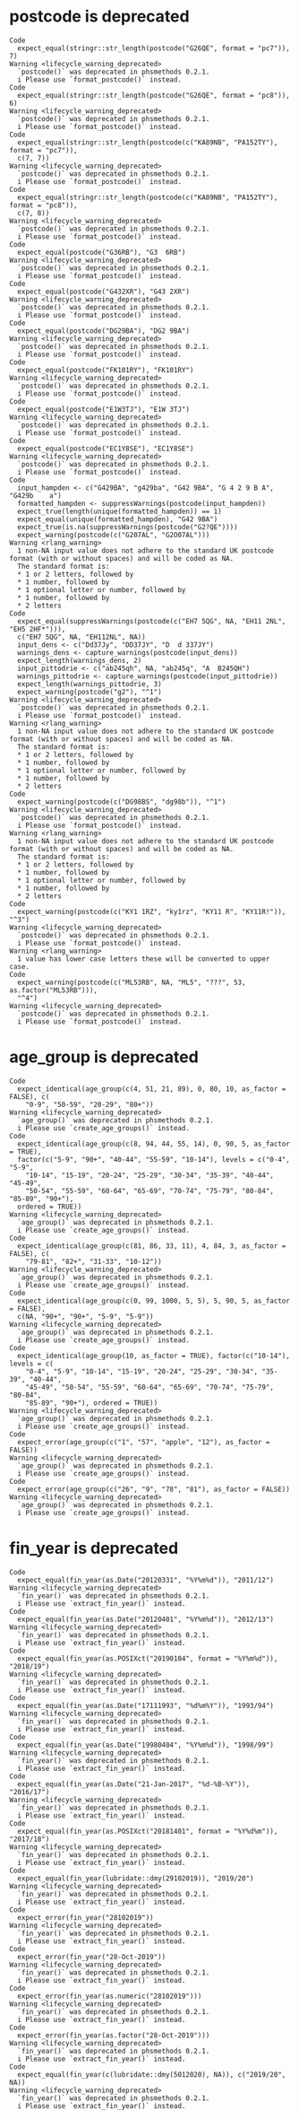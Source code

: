# postcode is deprecated

    Code
      expect_equal(stringr::str_length(postcode("G26QE", format = "pc7")), 7)
    Warning <lifecycle_warning_deprecated>
      `postcode()` was deprecated in phsmethods 0.2.1.
      i Please use `format_postcode()` instead.
    Code
      expect_equal(stringr::str_length(postcode("G26QE", format = "pc8")), 6)
    Warning <lifecycle_warning_deprecated>
      `postcode()` was deprecated in phsmethods 0.2.1.
      i Please use `format_postcode()` instead.
    Code
      expect_equal(stringr::str_length(postcode(c("KA89NB", "PA152TY"), format = "pc7")),
      c(7, 7))
    Warning <lifecycle_warning_deprecated>
      `postcode()` was deprecated in phsmethods 0.2.1.
      i Please use `format_postcode()` instead.
    Code
      expect_equal(stringr::str_length(postcode(c("KA89NB", "PA152TY"), format = "pc8")),
      c(7, 8))
    Warning <lifecycle_warning_deprecated>
      `postcode()` was deprecated in phsmethods 0.2.1.
      i Please use `format_postcode()` instead.
    Code
      expect_equal(postcode("G36RB"), "G3  6RB")
    Warning <lifecycle_warning_deprecated>
      `postcode()` was deprecated in phsmethods 0.2.1.
      i Please use `format_postcode()` instead.
    Code
      expect_equal(postcode("G432XR"), "G43 2XR")
    Warning <lifecycle_warning_deprecated>
      `postcode()` was deprecated in phsmethods 0.2.1.
      i Please use `format_postcode()` instead.
    Code
      expect_equal(postcode("DG29BA"), "DG2 9BA")
    Warning <lifecycle_warning_deprecated>
      `postcode()` was deprecated in phsmethods 0.2.1.
      i Please use `format_postcode()` instead.
    Code
      expect_equal(postcode("FK101RY"), "FK101RY")
    Warning <lifecycle_warning_deprecated>
      `postcode()` was deprecated in phsmethods 0.2.1.
      i Please use `format_postcode()` instead.
    Code
      expect_equal(postcode("E1W3TJ"), "E1W 3TJ")
    Warning <lifecycle_warning_deprecated>
      `postcode()` was deprecated in phsmethods 0.2.1.
      i Please use `format_postcode()` instead.
    Code
      expect_equal(postcode("EC1Y8SE"), "EC1Y8SE")
    Warning <lifecycle_warning_deprecated>
      `postcode()` was deprecated in phsmethods 0.2.1.
      i Please use `format_postcode()` instead.
    Code
      input_hampden <- c("G429BA", "g429ba", "G42 9BA", "G 4 2 9 B A", "G429b    a")
      formatted_hampden <- suppressWarnings(postcode(input_hampden))
      expect_true(length(unique(formatted_hampden)) == 1)
      expect_equal(unique(formatted_hampden), "G42 9BA")
      expect_true(is.na(suppressWarnings(postcode("G2?QE"))))
      expect_warning(postcode(c("G207AL", "G2O07AL")))
    Warning <rlang_warning>
      1 non-NA input value does not adhere to the standard UK postcode format (with or without spaces) and will be coded as NA.
      The standard format is:
      * 1 or 2 letters, followed by
      * 1 number, followed by
      * 1 optional letter or number, followed by
      * 1 number, followed by
      * 2 letters
    Code
      expect_equal(suppressWarnings(postcode(c("EH7 5QG", NA, "EH11 2NL", "EH5 2HF*"))),
      c("EH7 5QG", NA, "EH112NL", NA))
      input_dens <- c("Dd37Jy", "DD37JY", "D  d 337JY")
      warnings_dens <- capture_warnings(postcode(input_dens))
      expect_length(warnings_dens, 2)
      input_pittodrie <- c("ab245qh", NA, "ab245q", "A  B245QH")
      warnings_pittodrie <- capture_warnings(postcode(input_pittodrie))
      expect_length(warnings_pittodrie, 3)
      expect_warning(postcode("g2"), "^1")
    Warning <lifecycle_warning_deprecated>
      `postcode()` was deprecated in phsmethods 0.2.1.
      i Please use `format_postcode()` instead.
    Warning <rlang_warning>
      1 non-NA input value does not adhere to the standard UK postcode format (with or without spaces) and will be coded as NA.
      The standard format is:
      * 1 or 2 letters, followed by
      * 1 number, followed by
      * 1 optional letter or number, followed by
      * 1 number, followed by
      * 2 letters
    Code
      expect_warning(postcode(c("DG98BS", "dg98b")), "^1")
    Warning <lifecycle_warning_deprecated>
      `postcode()` was deprecated in phsmethods 0.2.1.
      i Please use `format_postcode()` instead.
    Warning <rlang_warning>
      1 non-NA input value does not adhere to the standard UK postcode format (with or without spaces) and will be coded as NA.
      The standard format is:
      * 1 or 2 letters, followed by
      * 1 number, followed by
      * 1 optional letter or number, followed by
      * 1 number, followed by
      * 2 letters
    Code
      expect_warning(postcode(c("KY1 1RZ", "ky1rz", "KY11 R", "KY11R!")), "^3")
    Warning <lifecycle_warning_deprecated>
      `postcode()` was deprecated in phsmethods 0.2.1.
      i Please use `format_postcode()` instead.
    Warning <rlang_warning>
      1 value has lower case letters these will be converted to upper case.
    Code
      expect_warning(postcode(c("ML53RB", NA, "ML5", "???", 53, as.factor("ML53RB"))),
      "^4")
    Warning <lifecycle_warning_deprecated>
      `postcode()` was deprecated in phsmethods 0.2.1.
      i Please use `format_postcode()` instead.

# age_group is deprecated

    Code
      expect_identical(age_group(c(4, 51, 21, 89), 0, 80, 10, as_factor = FALSE), c(
        "0-9", "50-59", "20-29", "80+"))
    Warning <lifecycle_warning_deprecated>
      `age_group()` was deprecated in phsmethods 0.2.1.
      i Please use `create_age_groups()` instead.
    Code
      expect_identical(age_group(c(8, 94, 44, 55, 14), 0, 90, 5, as_factor = TRUE),
      factor(c("5-9", "90+", "40-44", "55-59", "10-14"), levels = c("0-4", "5-9",
        "10-14", "15-19", "20-24", "25-29", "30-34", "35-39", "40-44", "45-49",
        "50-54", "55-59", "60-64", "65-69", "70-74", "75-79", "80-84", "85-89", "90+"),
      ordered = TRUE))
    Warning <lifecycle_warning_deprecated>
      `age_group()` was deprecated in phsmethods 0.2.1.
      i Please use `create_age_groups()` instead.
    Code
      expect_identical(age_group(c(81, 86, 33, 11), 4, 84, 3, as_factor = FALSE), c(
        "79-81", "82+", "31-33", "10-12"))
    Warning <lifecycle_warning_deprecated>
      `age_group()` was deprecated in phsmethods 0.2.1.
      i Please use `create_age_groups()` instead.
    Code
      expect_identical(age_group(c(0, 99, 1000, 5, 5), 5, 90, 5, as_factor = FALSE),
      c(NA, "90+", "90+", "5-9", "5-9"))
    Warning <lifecycle_warning_deprecated>
      `age_group()` was deprecated in phsmethods 0.2.1.
      i Please use `create_age_groups()` instead.
    Code
      expect_identical(age_group(10, as_factor = TRUE), factor(c("10-14"), levels = c(
        "0-4", "5-9", "10-14", "15-19", "20-24", "25-29", "30-34", "35-39", "40-44",
        "45-49", "50-54", "55-59", "60-64", "65-69", "70-74", "75-79", "80-84",
        "85-89", "90+"), ordered = TRUE))
    Warning <lifecycle_warning_deprecated>
      `age_group()` was deprecated in phsmethods 0.2.1.
      i Please use `create_age_groups()` instead.
    Code
      expect_error(age_group(c("1", "57", "apple", "12"), as_factor = FALSE))
    Warning <lifecycle_warning_deprecated>
      `age_group()` was deprecated in phsmethods 0.2.1.
      i Please use `create_age_groups()` instead.
    Code
      expect_error(age_group(c("26", "9", "78", "81"), as_factor = FALSE))
    Warning <lifecycle_warning_deprecated>
      `age_group()` was deprecated in phsmethods 0.2.1.
      i Please use `create_age_groups()` instead.

# fin_year is deprecated

    Code
      expect_equal(fin_year(as.Date("20120331", "%Y%m%d")), "2011/12")
    Warning <lifecycle_warning_deprecated>
      `fin_year()` was deprecated in phsmethods 0.2.1.
      i Please use `extract_fin_year()` instead.
    Code
      expect_equal(fin_year(as.Date("20120401", "%Y%m%d")), "2012/13")
    Warning <lifecycle_warning_deprecated>
      `fin_year()` was deprecated in phsmethods 0.2.1.
      i Please use `extract_fin_year()` instead.
    Code
      expect_equal(fin_year(as.POSIXct("20190104", format = "%Y%m%d")), "2018/19")
    Warning <lifecycle_warning_deprecated>
      `fin_year()` was deprecated in phsmethods 0.2.1.
      i Please use `extract_fin_year()` instead.
    Code
      expect_equal(fin_year(as.Date("17111993", "%d%m%Y")), "1993/94")
    Warning <lifecycle_warning_deprecated>
      `fin_year()` was deprecated in phsmethods 0.2.1.
      i Please use `extract_fin_year()` instead.
    Code
      expect_equal(fin_year(as.Date("19980404", "%Y%m%d")), "1998/99")
    Warning <lifecycle_warning_deprecated>
      `fin_year()` was deprecated in phsmethods 0.2.1.
      i Please use `extract_fin_year()` instead.
    Code
      expect_equal(fin_year(as.Date("21-Jan-2017", "%d-%B-%Y")), "2016/17")
    Warning <lifecycle_warning_deprecated>
      `fin_year()` was deprecated in phsmethods 0.2.1.
      i Please use `extract_fin_year()` instead.
    Code
      expect_equal(fin_year(as.POSIXct("20181401", format = "%Y%d%m")), "2017/18")
    Warning <lifecycle_warning_deprecated>
      `fin_year()` was deprecated in phsmethods 0.2.1.
      i Please use `extract_fin_year()` instead.
    Code
      expect_equal(fin_year(lubridate::dmy(29102019)), "2019/20")
    Warning <lifecycle_warning_deprecated>
      `fin_year()` was deprecated in phsmethods 0.2.1.
      i Please use `extract_fin_year()` instead.
    Code
      expect_error(fin_year("28102019"))
    Warning <lifecycle_warning_deprecated>
      `fin_year()` was deprecated in phsmethods 0.2.1.
      i Please use `extract_fin_year()` instead.
    Code
      expect_error(fin_year("28-Oct-2019"))
    Warning <lifecycle_warning_deprecated>
      `fin_year()` was deprecated in phsmethods 0.2.1.
      i Please use `extract_fin_year()` instead.
    Code
      expect_error(fin_year(as.numeric("28102019")))
    Warning <lifecycle_warning_deprecated>
      `fin_year()` was deprecated in phsmethods 0.2.1.
      i Please use `extract_fin_year()` instead.
    Code
      expect_error(fin_year(as.factor("28-Oct-2019")))
    Warning <lifecycle_warning_deprecated>
      `fin_year()` was deprecated in phsmethods 0.2.1.
      i Please use `extract_fin_year()` instead.
    Code
      expect_equal(fin_year(c(lubridate::dmy(5012020), NA)), c("2019/20", NA))
    Warning <lifecycle_warning_deprecated>
      `fin_year()` was deprecated in phsmethods 0.2.1.
      i Please use `extract_fin_year()` instead.

